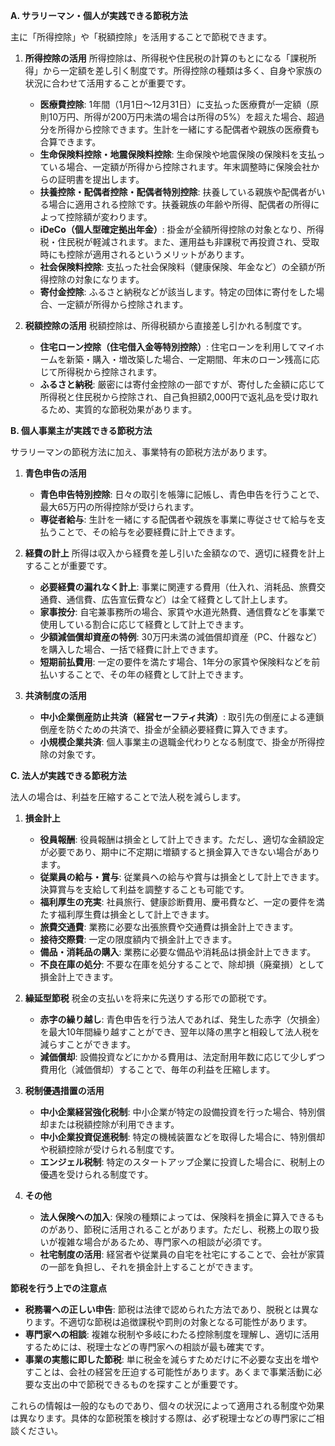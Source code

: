 
**A. サラリーマン・個人が実践できる節税方法**

主に「所得控除」や「税額控除」を活用することで節税できます。

1.  **所得控除の活用**
    所得控除は、所得税や住民税の計算のもとになる「課税所得」から一定額を差し引く制度です。所得控除の種類は多く、自身や家族の状況に合わせて活用することが重要です。

    * **医療費控除**: 1年間（1月1日～12月31日）に支払った医療費が一定額（原則10万円、所得が200万円未満の場合は所得の5%）を超えた場合、超過分を所得から控除できます。生計を一緒にする配偶者や親族の医療費も合算できます。
    * **生命保険料控除・地震保険料控除**: 生命保険や地震保険の保険料を支払っている場合、一定額が所得から控除されます。年末調整時に保険会社からの証明書を提出します。
    * **扶養控除・配偶者控除・配偶者特別控除**: 扶養している親族や配偶者がいる場合に適用される控除です。扶養親族の年齢や所得、配偶者の所得によって控除額が変わります。
    * **iDeCo（個人型確定拠出年金）**: 掛金が全額所得控除の対象となり、所得税・住民税が軽減されます。また、運用益も非課税で再投資され、受取時にも控除が適用されるというメリットがあります。
    * **社会保険料控除**: 支払った社会保険料（健康保険、年金など）の全額が所得控除の対象になります。
    * **寄付金控除**: ふるさと納税などが該当します。特定の団体に寄付をした場合、一定額が所得から控除されます。

2.  **税額控除の活用**
    税額控除は、所得税額から直接差し引かれる制度です。

    * **住宅ローン控除（住宅借入金等特別控除）**: 住宅ローンを利用してマイホームを新築・購入・増改築した場合、一定期間、年末のローン残高に応じて所得税から控除されます。
    * **ふるさと納税**: 厳密には寄付金控除の一部ですが、寄付した金額に応じて所得税と住民税から控除され、自己負担額2,000円で返礼品を受け取れるため、実質的な節税効果があります。

**B. 個人事業主が実践できる節税方法**

サラリーマンの節税方法に加え、事業特有の節税方法があります。

1.  **青色申告の活用**
    * **青色申告特別控除**: 日々の取引を帳簿に記帳し、青色申告を行うことで、最大65万円の所得控除が受けられます。
    * **専従者給与**: 生計を一緒にする配偶者や親族を事業に専従させて給与を支払うことで、その給与を必要経費に計上できます。

2.  **経費の計上**
    所得は収入から経費を差し引いた金額なので、適切に経費を計上することが重要です。

    * **必要経費の漏れなく計上**: 事業に関連する費用（仕入れ、消耗品、旅費交通費、通信費、広告宣伝費など）は全て経費として計上します。
    * **家事按分**: 自宅兼事務所の場合、家賃や水道光熱費、通信費などを事業で使用している割合に応じて経費として計上できます。
    * **少額減価償却資産の特例**: 30万円未満の減価償却資産（PC、什器など）を購入した場合、一括で経費に計上できます。
    * **短期前払費用**: 一定の要件を満たす場合、1年分の家賃や保険料などを前払いすることで、その年の経費として計上できます。

3.  **共済制度の活用**
    * **中小企業倒産防止共済（経営セーフティ共済）**: 取引先の倒産による連鎖倒産を防ぐための共済で、掛金が全額必要経費に算入できます。
    * **小規模企業共済**: 個人事業主の退職金代わりとなる制度で、掛金が所得控除の対象です。

**C. 法人が実践できる節税方法**

法人の場合は、利益を圧縮することで法人税を減らします。

1.  **損金計上**
    * **役員報酬**: 役員報酬は損金として計上できます。ただし、適切な金額設定が必要であり、期中に不定期に増額すると損金算入できない場合があります。
    * **従業員の給与・賞与**: 従業員への給与や賞与は損金として計上できます。決算賞与を支給して利益を調整することも可能です。
    * **福利厚生の充実**: 社員旅行、健康診断費用、慶弔費など、一定の要件を満たす福利厚生費は損金として計上できます。
    * **旅費交通費**: 業務に必要な出張旅費や交通費は損金計上できます。
    * **接待交際費**: 一定の限度額内で損金計上できます。
    * **備品・消耗品の購入**: 業務に必要な備品や消耗品は損金計上できます。
    * **不良在庫の処分**: 不要な在庫を処分することで、除却損（廃棄損）として損金計上できます。

2.  **繰延型節税**
    税金の支払いを将来に先送りする形での節税です。

    * **赤字の繰り越し**: 青色申告を行う法人であれば、発生した赤字（欠損金）を最大10年間繰り越すことができ、翌年以降の黒字と相殺して法人税を減らすことができます。
    * **減価償却**: 設備投資などにかかる費用は、法定耐用年数に応じて少しずつ費用化（減価償却）することで、毎年の利益を圧縮します。

3.  **税制優遇措置の活用**
    * **中小企業経営強化税制**: 中小企業が特定の設備投資を行った場合、特別償却または税額控除が利用できます。
    * **中小企業投資促進税制**: 特定の機械装置などを取得した場合に、特別償却や税額控除が受けられる制度です。
    * **エンジェル税制**: 特定のスタートアップ企業に投資した場合に、税制上の優遇を受けられる制度です。

4.  **その他**
    * **法人保険への加入**: 保険の種類によっては、保険料を損金に算入できるものがあり、節税に活用されることがあります。ただし、税務上の取り扱いが複雑な場合があるため、専門家への相談が必須です。
    * **社宅制度の活用**: 経営者や従業員の自宅を社宅にすることで、会社が家賃の一部を負担し、それを損金計上することができます。

**節税を行う上での注意点**

* **税務署への正しい申告**: 節税は法律で認められた方法であり、脱税とは異なります。不適切な節税は追徴課税や罰則の対象となる可能性があります。
* **専門家への相談**: 複雑な税制や多岐にわたる控除制度を理解し、適切に活用するためには、税理士などの専門家への相談が最も確実です。
* **事業の実態に即した節税**: 単に税金を減らすためだけに不必要な支出を増やすことは、会社の経営を圧迫する可能性があります。あくまで事業活動に必要な支出の中で節税できるものを探すことが重要です。

これらの情報は一般的なものであり、個々の状況によって適用される制度や効果は異なります。具体的な節税策を検討する際は、必ず税理士などの専門家にご相談ください。
